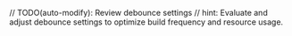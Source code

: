 // TODO(auto-modify): Review debounce settings
// hint: Evaluate and adjust debounce settings to optimize build frequency and resource usage.
